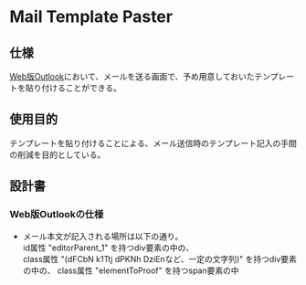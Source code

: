 # Mail Template Paster

## 仕様
[Web版Outlook](https://outlook.office.com/mail/)において、メールを送る画面で、予め用意しておいたテンプレートを貼り付けることができる。

## 使用目的
テンプレートを貼り付けることによる、メール送信時のテンプレート記入の手間の削減を目的としている。

## 設計書
### Web版Outlookの仕様
- メール本文が記入される場所は以下の通り。  
id属性 "editorParent_1" を持つdiv要素の中の、  
class属性 "(dFCbN k1Ttj dPKNh DziEnなど、一定の文字列)" を持つdiv要素の中の、
class属性 "elementToProof" を持つspan要素の中
